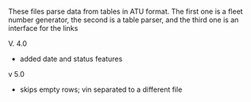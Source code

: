 These files parse data from tables in ATU format. The first one is a fleet number generator, the second is a table parser, and the third one is an interface for the links

V. 4.0
- added date and status features

v 5.0 
- skips empty rows; vin separated to a different file
